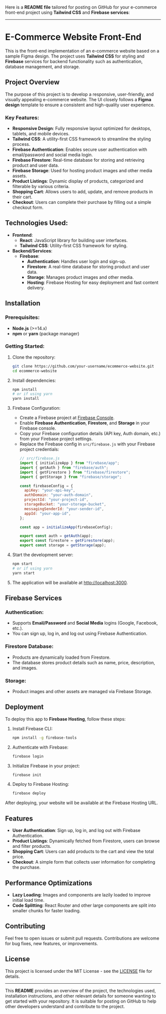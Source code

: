 Here is a **README file** tailored for posting on GitHub for your e-commerce front-end project using **Tailwind CSS** and **Firebase services**:

---

# E-Commerce Website Front-End

This is the front-end implementation of an e-commerce website based on a sample Figma design. The project uses **Tailwind CSS** for styling and **Firebase** services for backend functionality such as authentication, database management, and storage.

## Project Overview

The purpose of this project is to develop a responsive, user-friendly, and visually appealing e-commerce website. The UI closely follows a **Figma design** template to ensure a consistent and high-quality user experience.

### Key Features:
- **Responsive Design**: Fully responsive layout optimized for desktops, tablets, and mobile devices.
- **Tailwind CSS**: A utility-first CSS framework to streamline the styling process.
- **Firebase Authentication**: Enables secure user authentication with email/password and social media login.
- **Firebase Firestore**: Real-time database for storing and retrieving product and user data.
- **Firebase Storage**: Used for hosting product images and other media assets.
- **Product Listings**: Dynamic display of products, categorized and filterable by various criteria.
- **Shopping Cart**: Allows users to add, update, and remove products in their cart.
- **Checkout**: Users can complete their purchase by filling out a simple checkout form.

## Technologies Used:
- **Frontend**:
  - **React**: JavaScript library for building user interfaces.
  - **Tailwind CSS**: Utility-first CSS framework for styling.
- **Backend/Services**:
  - **Firebase**:
    - **Authentication**: Handles user login and sign-up.
    - **Firestore**: A real-time database for storing product and user data.
    - **Storage**: Manages product images and other media.
    - **Hosting**: Firebase Hosting for easy deployment and fast content delivery.

## Installation

### Prerequisites:
- **Node.js** (>=14.x)
- **npm** or **yarn** (package manager)

### Getting Started:

1. Clone the repository:
   ```bash
   git clone https://github.com/your-username/ecommerce-website.git
   cd ecommerce-website
   ```

2. Install dependencies:
   ```bash
   npm install
   # or if using yarn
   yarn install
   ```

3. Firebase Configuration:
   - Create a Firebase project at [Firebase Console](https://console.firebase.google.com/).
   - Enable **Firebase Authentication**, **Firestore**, and **Storage** in your Firebase console.
   - Copy your Firebase configuration details (API key, Auth domain, etc.) from your Firebase project settings.
   - Replace the Firebase config in `src/firebase.js` with your Firebase project credentials:
     ```js
     // src/firebase.js
     import { initializeApp } from "firebase/app";
     import { getAuth } from "firebase/auth";
     import { getFirestore } from "firebase/firestore";
     import { getStorage } from "firebase/storage";

     const firebaseConfig = {
       apiKey: "your-api-key",
       authDomain: "your-auth-domain",
       projectId: "your-project-id",
       storageBucket: "your-storage-bucket",
       messagingSenderId: "your-sender-id",
       appId: "your-app-id",
     };

     const app = initializeApp(firebaseConfig);

     export const auth = getAuth(app);
     export const firestore = getFirestore(app);
     export const storage = getStorage(app);
     ```

4. Start the development server:
   ```bash
   npm start
   # or if using yarn
   yarn start
   ```

5. The application will be available at [http://localhost:3000](http://localhost:3000).

## Firebase Services

### Authentication:
- Supports **Email/Password** and **Social Media** logins (Google, Facebook, etc.).
- You can sign up, log in, and log out using Firebase Authentication.

### Firestore Database:
- Products are dynamically loaded from Firestore.
- The database stores product details such as name, price, description, and images.

### Storage:
- Product images and other assets are managed via Firebase Storage.

## Deployment

To deploy this app to **Firebase Hosting**, follow these steps:

1. Install Firebase CLI:
   ```bash
   npm install -g firebase-tools
   ```

2. Authenticate with Firebase:
   ```bash
   firebase login
   ```

3. Initialize Firebase in your project:
   ```bash
   firebase init
   ```

4. Deploy to Firebase Hosting:
   ```bash
   firebase deploy
   ```

After deploying, your website will be available at the Firebase Hosting URL.

## Features

- **User Authentication**: Sign up, log in, and log out with Firebase Authentication.
- **Product Listings**: Dynamically fetched from Firestore, users can browse and filter products.
- **Shopping Cart**: Users can add products to the cart and view the total price.
- **Checkout**: A simple form that collects user information for completing the purchase.

## Performance Optimizations

- **Lazy Loading**: Images and components are lazily loaded to improve initial load time.
- **Code Splitting**: React Router and other large components are split into smaller chunks for faster loading.

## Contributing

Feel free to open issues or submit pull requests. Contributions are welcome for bug fixes, new features, or improvements.

## License

This project is licensed under the MIT License - see the [LICENSE](LICENSE) file for details.

---

This **README** provides an overview of the project, the technologies used, installation instructions, and other relevant details for someone wanting to get started with your repository. It is suitable for posting on GitHub to help other developers understand and contribute to the project.
